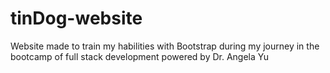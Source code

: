 # tinDog-website
Website made to train my habilities with Bootstrap during my journey in the bootcamp of full stack development powered by Dr. Angela Yu
